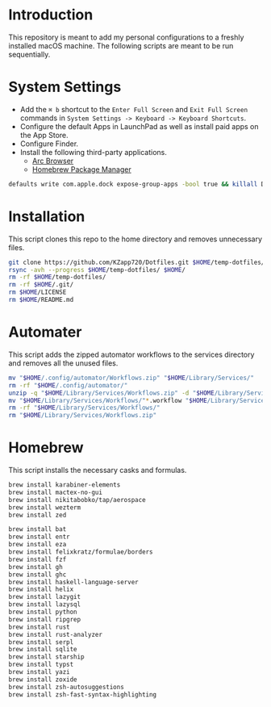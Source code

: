 # Introduction
This repository is meant to add my personal configurations to a freshly installed macOS machine. 
The following scripts are meant to be run sequentially.


# System Settings
- Add the `⌘ b` shortcut to the `Enter Full Screen` and `Exit Full Screen` commands in `System Settings -> Keyboard -> Keyboard Shortcuts`.
- Configure the default Apps in LaunchPad as well as install paid apps on the App Store.
- Configure Finder.
- Install the following third-party applications.
	- [Arc Browser](https://arc.net/)
	- [Homebrew Package Manager](https://brew.sh/)
```sh
defaults write com.apple.dock expose-group-apps -bool true && killall Dock
```


# Installation
This script clones this repo to the home directory and removes unnecessary files.
```sh
git clone https://github.com/KZapp720/Dotfiles.git $HOME/temp-dotfiles/
rsync -avh --progress $HOME/temp-dotfiles/ $HOME/
rm -rf $HOME/temp-dotfiles/
rm -rf $HOME/.git/
rm $HOME/LICENSE
rm $HOME/README.md
```


# Automater
This script adds the zipped automator workflows to the services directory and removes all the unused files.
```sh
mv "$HOME/.config/automator/Workflows.zip" "$HOME/Library/Services/"
rm -rf "$HOME/.config/automator/"
unzip -q "$HOME/Library/Services/Workflows.zip" -d "$HOME/Library/Services/Workflows"
mv "$HOME/Library/Services/Workflows/"*.workflow "$HOME/Library/Services/"
rm -rf "$HOME/Library/Services/Workflows/"
rm "$HOME/Library/Services/Workflows.zip"
```


# Homebrew
This script installs the necessary casks and formulas.
```sh
brew install karabiner-elements
brew install mactex-no-gui
brew install nikitabobko/tap/aerospace
brew install wezterm
brew install zed

brew install bat
brew install entr
brew install eza
brew install felixkratz/formulae/borders
brew install fzf
brew install gh
brew install ghc
brew install haskell-language-server
brew install helix
brew install lazygit
brew install lazysql
brew install python
brew install ripgrep
brew install rust
brew install rust-analyzer
brew install serpl
brew install sqlite
brew install starship
brew install typst
brew install yazi
brew install zoxide
brew install zsh-autosuggestions
brew install zsh-fast-syntax-highlighting
```
